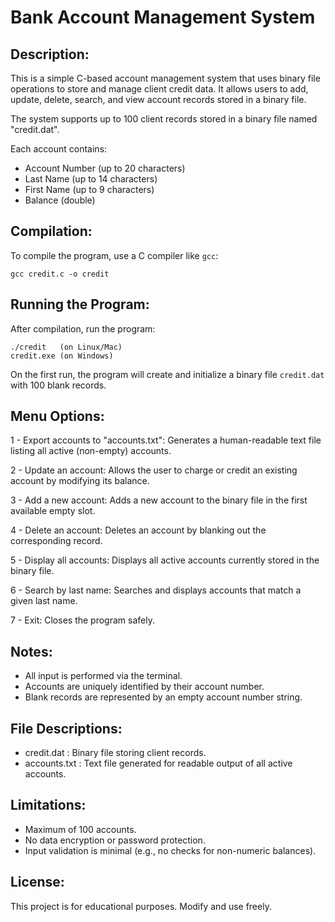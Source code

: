 Bank Account Management System
================================
Description:
------------
This is a simple C-based account management system that uses binary file operations
to store and manage client credit data. It allows users to add, update, delete,
search, and view account records stored in a binary file.

The system supports up to 100 client records stored in a binary file named "credit.dat".

Each account contains:
- Account Number (up to 20 characters)
- Last Name (up to 14 characters)
- First Name (up to 9 characters)
- Balance (double)

Compilation:
------------
To compile the program, use a C compiler like `gcc`:

    gcc credit.c -o credit

Running the Program:
--------------------
After compilation, run the program:

    ./credit   (on Linux/Mac)
    credit.exe (on Windows)

On the first run, the program will create and initialize a binary file `credit.dat`
with 100 blank records.

Menu Options:
-------------
1 - Export accounts to "accounts.txt":
    Generates a human-readable text file listing all active (non-empty) accounts.

2 - Update an account:
    Allows the user to charge or credit an existing account by modifying its balance.

3 - Add a new account:
    Adds a new account to the binary file in the first available empty slot.

4 - Delete an account:
    Deletes an account by blanking out the corresponding record.

5 - Display all accounts:
    Displays all active accounts currently stored in the binary file.

6 - Search by last name:
    Searches and displays accounts that match a given last name.

7 - Exit:
    Closes the program safely.

Notes:
------
- All input is performed via the terminal.
- Accounts are uniquely identified by their account number.
- Blank records are represented by an empty account number string.

File Descriptions:
------------------
- credit.dat : Binary file storing client records.
- accounts.txt : Text file generated for readable output of all active accounts.

Limitations:
------------
- Maximum of 100 accounts.
- No data encryption or password protection.
- Input validation is minimal (e.g., no checks for non-numeric balances).

License:
--------
This project is for educational purposes. Modify and use freely.

